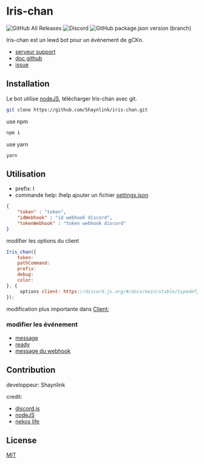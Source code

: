 # Iris-chan
![GitHub All Releases](https://img.shields.io/github/downloads/Shaynlink/iris-chan/total) ![Discord](https://img.shields.io/discord/612430086624247828?label=Iris-chan%20discord) ![GitHub package.json version (branch)](https://img.shields.io/github/package-json/v/Shaynlink/iris-chan/master?label=Iris-chan%20version)

Iris-chan est un lewd bot pour un événement de gCKn.
- [serveur support](https://discord.gg/rnPQtGT)
- [doc github](https://shaynlink.github.io/iris-chan/)
- [issue](https://github.com/Shaynlink/iris-chan/issues)

## Installation

Le bot utilise [nodeJS](https://nodejs.org/en/), télécharger Iris-chan avec git.

```bash
git clone https://github.com/Shaynlink/iris-chan.git
```


use npm

```bash
npm i
```
use yarn
```
yarn
```
## Utilisation
- prefix: I
- commande help: Ihelp
ajouter un fichier [settings.json](https://github.com/Shaynlink/iris-chan/blob/master/settings.exemple.json )
```json
{
    "token" : "token",
    "idWebhook" : "id webhook discord",
    "tokenWebhook" : "token webhook discord"
}
```
modifier les options du client
```js
Iris_chan({
    token:
    pathCommand:
    prefix:
    debug: 
    color:
}, {
     options client: https://discord.js.org/#/docs/main/stable/typedef/ClientOptions
});
```
modification plus importante dans [Client](https://github.com/Shaynlink/iris-chan/blob/master/src/client/client.js);

### modifier les événement
- [message](https://github.com/Shaynlink/iris-chan/blob/master/src/client/client.js#L68)
- [ready](https://github.com/Shaynlink/iris-chan/blob/master/src/client/client.js#L89)
- [message du webhook](https://github.com/Shaynlink/iris-chan/blob/master/src/client/client.js#L91)

## Contribution
developpeur: Shaynlink

credit:
- [discord.js](https://discord.js.org/#/)
- [nodeJS](https://nodejs.org/en/)
- [nekos life](https://nekos.life/)
## License

[MIT](https://choosealicense.com/licenses/mit/)
